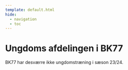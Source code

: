 ```yaml
---
template: default.html
hide:
  - navigation
  - toc
---
```


# Ungdoms afdelingen i BK77

BK77 har desværre ikke ungdomstræning i sæson 23/24.